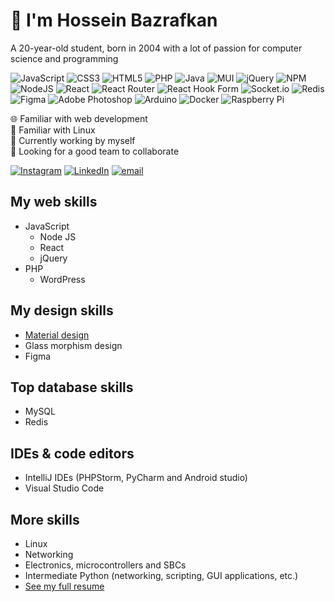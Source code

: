# 💫 I'm Hossein Bazrafkan
A 20-year-old student, born in 2004 with a lot of passion for computer science and programming

![JavaScript](https://img.shields.io/badge/javascript-%23323330.svg?style=for-the-badge&logo=javascript&logoColor=%23F7DF1E) ![CSS3](https://img.shields.io/badge/css3-%231572B6.svg?style=for-the-badge&logo=css3&logoColor=white) ![HTML5](https://img.shields.io/badge/html5-%23E34F26.svg?style=for-the-badge&logo=html5&logoColor=white) ![PHP](https://img.shields.io/badge/php-%23777BB4.svg?style=for-the-badge&logo=php&logoColor=white) ![Java](https://img.shields.io/badge/java-%23ED8B00.svg?style=for-the-badge&logo=openjdk&logoColor=white) ![MUI](https://img.shields.io/badge/MUI-%230081CB.svg?style=for-the-badge&logo=mui&logoColor=white) ![jQuery](https://img.shields.io/badge/jquery-%230769AD.svg?style=for-the-badge&logo=jquery&logoColor=white) ![NPM](https://img.shields.io/badge/NPM-%23CB3837.svg?style=for-the-badge&logo=npm&logoColor=white) ![NodeJS](https://img.shields.io/badge/node.js-6DA55F?style=for-the-badge&logo=node.js&logoColor=white) ![React](https://img.shields.io/badge/react-%2320232a.svg?style=for-the-badge&logo=react&logoColor=%2361DAFB) ![React Router](https://img.shields.io/badge/React_Router-CA4245?style=for-the-badge&logo=react-router&logoColor=white) ![React Hook Form](https://img.shields.io/badge/React%20Hook%20Form-%23EC5990.svg?style=for-the-badge&logo=reacthookform&logoColor=white) ![Socket.io](https://img.shields.io/badge/Socket.io-black?style=for-the-badge&logo=socket.io&badgeColor=010101) ![Redis](https://img.shields.io/badge/redis-%23DD0031.svg?style=for-the-badge&logo=redis&logoColor=white) ![Figma](https://img.shields.io/badge/figma-%23F24E1E.svg?style=for-the-badge&logo=figma&logoColor=white) ![Adobe Photoshop](https://img.shields.io/badge/adobe%20photoshop-%2331A8FF.svg?style=for-the-badge&logo=adobe%20photoshop&logoColor=white) ![Arduino](https://img.shields.io/badge/-Arduino-00979D?style=for-the-badge&logo=Arduino&logoColor=white) ![Docker](https://img.shields.io/badge/docker-%230db7ed.svg?style=for-the-badge&logo=docker&logoColor=white) ![Raspberry Pi](https://img.shields.io/badge/-Raspberry_Pi-C51A4A?style=for-the-badge&logo=Raspberry-Pi)

🌐 Familiar with web development<br>🐧 Familiar with Linux<br>🔭 Currently working by myself<br>🤝 Looking for a good team to collaborate

[![Instagram](https://img.shields.io/badge/Instagram-%23E4405F.svg?logo=Instagram&logoColor=white)](https://instagram.com/ho3ein.ie) [![LinkedIn](https://img.shields.io/badge/LinkedIn-%230077B5.svg?logo=linkedin&logoColor=white)](https://linkedin.com/in/hussein-ie) [![email](https://img.shields.io/badge/Email-D14836?logo=gmail&logoColor=white)](mailto:ho3ein.b.83@gmail.com) 

## My web skills
- JavaScript
  - Node JS
  - React
  - jQuery
- PHP
  - WordPress

 ## My design skills
 - [Material design](https://mui.com)
 - Glass morphism design
 - Figma

## Top database skills
- MySQL
- Redis

## IDEs & code editors
- IntelliJ IDEs (PHPStorm, PyCharm and Android studio)
- Visual Studio Code

## More skills
- Linux
- Networking
- Electronics, microcontrollers and SBCs
- Intermediate Python (networking, scripting, GUI applications, etc.)
- [See my full resume](https://amatris.ir/Resume.pdf)
